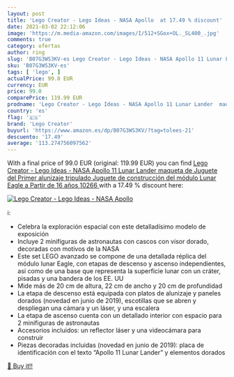 ```yaml
---
layout: post
title: 'Lego Creator - Lego Ideas - NASA Apollo  at 17.49 % discount'
date: 2021-03-02 22:12:06
image: 'https://m.media-amazon.com/images/I/512+SGox+OL._SL400_.jpg'
comments: true
category: ofertas
author: ring
slug: 'B07G3WS3KV-es Lego Creator - Lego Ideas - NASA Apollo 11 Lunar Lander...'
sku: 'B07G3WS3KV-es'
tags: [ 'lego', ]
actualPrice: 99.0 EUR
currency: EUR
price: 99.0
comparePrice: 119.99 EUR
prodname: 'Lego Creator - Lego Ideas - NASA Apollo 11 Lunar Lander  maqueta de Juguete del Primer alunizaje tripulado  Juguete de construcción del módulo Lunar Eagle  a Partir de 16 años  10266 '
country: 'es'
flag: '🇪🇸'
brand: 'Lego Creator'
buyurl: 'https://www.amazon.es/dp/B07G3WS3KV/?tag=tolees-21'
descuento: '17.49'
average: '113.274756097562'
---
```


With a final price of 99.0 EUR (original: 119.99 EUR) you can find [Lego Creator - Lego Ideas - NASA Apollo 11 Lunar Lander  maqueta de Juguete del Primer alunizaje tripulado  Juguete de construcción del módulo Lunar Eagle  a Partir de 16 años  10266 ](https://www.amazon.es/dp/B07G3WS3KV/?tag=tolees-21) with a  17.49 % discount here:

[![Lego Creator - Lego Ideas - NASA Apollo ](https://m.media-amazon.com/images/I/512+SGox+OL._SL400_.jpg)](https://www.amazon.es/dp/B07G3WS3KV/?tag=tolees-21)

ℹ️:

- Celebra la exploración espacial con este detalladísimo modelo de exposición
- Incluye 2 minifiguras de astronautas con cascos con visor dorado, decoradas con motivos de la NASA
- Este set LEGO avanzado se compone de una detallada réplica del módulo lunar Eagle, con etapas de descenso y ascenso independientes, así como de una base que representa la superficie lunar con un cráter, pisadas y una bandera de los EE. UU
- Mide más de 20 cm de altura, 22 cm de ancho y 20 cm de profundidad
- La etapa de descenso está equipada con platos de alunizaje y paneles dorados (novedad en junio de 2019), escotillas que se abren y despliegan una cámara y un láser, y una escalera
- La etapa de ascenso cuenta con un detallado interior con espacio para 2 minifiguras de astronautas
- Accesorios incluidos: un reflector láser y una videocámara para construir
- Piezas decoradas incluidas (novedad en junio de 2019): placa de identificación con el texto “Apollo 11 Lunar Lander” y elementos dorados

[🛒 Buy it!!](https://www.amazon.es/dp/B07G3WS3KV/?tag=tolees-21)
